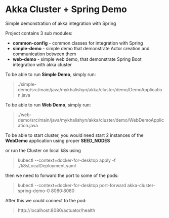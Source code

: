 # Akka Cluster + Spring Demo
Simple demonstration of akka integration with Spring

Project contains 3 sub modules:
* **common-config** - common classes for integration with Spring
* **simple-demo** - simple demo that demonstrate Actor creation 
and communication between them
* **web-demo** - simple web demo, that demonstrate Spring Boot integration 
with akka cluster


To be able to run **Simple Demo**, simply run:
> ./simple-demo/src/main/java/mykhalishyn/akka/cluster/demo/DemoApplication.java

 
To be able to run **Web Demo**, simply run:
> ./web-demo/src/main/java/mykhalishyn/akka/cluster/demo/WebDemoApplication.java

To be able to start cluster, you would need start 
2 instances of the **WebDemo** application using proper **SEED_NODES**

or run the Cluster on local k8s using 
> kubectl --context=docker-for-desktop apply -f ./k8sLocalDeployment.yaml 

then we need to forward the port to some of the pods:
> kubectl --context=docker-for-desktop port-forward akka-cluster-spring-demo-0 8080:8080

After this we could connect to the pod:
> http://localhost:8080/actuator/health

